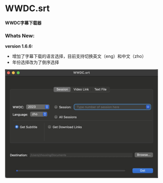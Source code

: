 # WWDC.srt
#### WWDC字幕下载器

### Whats New: 

**version 1.6.6:**

- 增加了字幕下载的语言选择，目前支持切换英文（eng）和中文（zho）
- 年份选择改为了倒序选择

![Session](./ScreenShots/Preview.jpg)